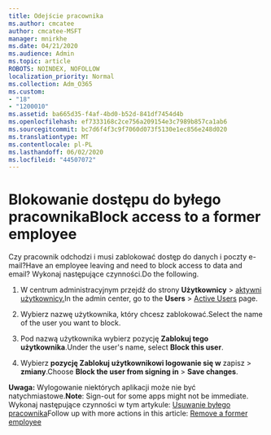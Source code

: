 ```yaml
---
title: Odejście pracownika
ms.author: cmcatee
author: cmcatee-MSFT
manager: mnirkhe
ms.date: 04/21/2020
ms.audience: Admin
ms.topic: article
ROBOTS: NOINDEX, NOFOLLOW
localization_priority: Normal
ms.collection: Adm_O365
ms.custom:
- "18"
- "1200010"
ms.assetid: ba665d35-f4af-4bd0-b52d-841df7454d4b
ms.openlocfilehash: ef7333168c2ce756a209154e3c7989b857ca1ab6
ms.sourcegitcommit: bc7d6f4f3c9f7060d073f5130e1ec856e248d020
ms.translationtype: MT
ms.contentlocale: pl-PL
ms.lasthandoff: 06/02/2020
ms.locfileid: "44507072"
---
```

# <a name="block-access-to-a-former-employee"></a><span data-ttu-id="fbf0e-102">Blokowanie dostępu do byłego pracownika</span><span class="sxs-lookup"><span data-stu-id="fbf0e-102">Block access to a former employee</span></span>

<span data-ttu-id="fbf0e-103">Czy pracownik odchodzi i musi zablokować dostęp do danych i poczty e-mail?</span><span class="sxs-lookup"><span data-stu-id="fbf0e-103">Have an employee leaving and need to block access to data and email?</span></span> <span data-ttu-id="fbf0e-104">Wykonaj następujące czynności.</span><span class="sxs-lookup"><span data-stu-id="fbf0e-104">Do the following.</span></span>
  
1. <span data-ttu-id="fbf0e-105">W centrum administracyjnym przejdź do strony **Użytkownicy** \> [aktywni użytkownicy.](https://go.microsoft.com/fwlink/p/?linkid=834822)</span><span class="sxs-lookup"><span data-stu-id="fbf0e-105">In the admin center, go to the **Users** \> [Active Users](https://go.microsoft.com/fwlink/p/?linkid=834822) page.</span></span>

2. <span data-ttu-id="fbf0e-106">Wybierz nazwę użytkownika, który chcesz zablokować.</span><span class="sxs-lookup"><span data-stu-id="fbf0e-106">Select the name of the user you want to block.</span></span>

3. <span data-ttu-id="fbf0e-107">Pod nazwą użytkownika wybierz pozycję **Zablokuj tego użytkownika**.</span><span class="sxs-lookup"><span data-stu-id="fbf0e-107">Under the user's name, select **Block this user**.</span></span>

4. <span data-ttu-id="fbf0e-108">Wybierz **pozycję Zablokuj użytkownikowi logowanie się w** zapisz \> **zmiany**.</span><span class="sxs-lookup"><span data-stu-id="fbf0e-108">Choose **Block the user from signing in** \> **Save changes**.</span></span>

<span data-ttu-id="fbf0e-109">**Uwaga:** Wylogowanie niektórych aplikacji może nie być natychmiastowe.</span><span class="sxs-lookup"><span data-stu-id="fbf0e-109">**Note**: Sign-out for some apps might not be immediate.</span></span> <span data-ttu-id="fbf0e-110">Wykonaj następujące czynności w tym artykule: [Usuwanie byłego pracownika](https://docs.microsoft.com/microsoft-365/admin/add-users/remove-former-employee)</span><span class="sxs-lookup"><span data-stu-id="fbf0e-110">Follow up with more actions in this article: [Remove a former employee](https://docs.microsoft.com/microsoft-365/admin/add-users/remove-former-employee)</span></span>